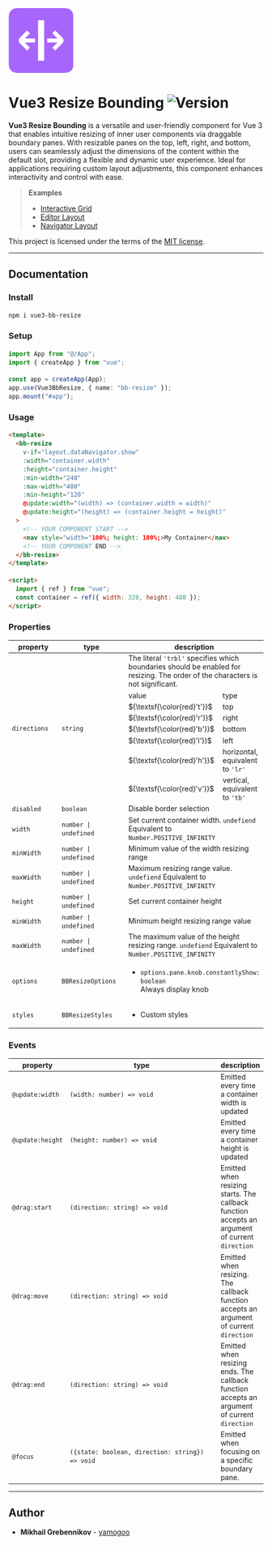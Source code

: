 ![image](./public/bb-resize.svg)

# Vue3 Resize Bounding ![Version](https://img.shields.io/badge/version-0.0.1-blue)

**Vue3 Resize Bounding** is a versatile and user-friendly component for Vue 3 that enables intuitive resizing of inner user components via draggable boundary panes. With resizable panes on the top, left, right, and bottom, users can seamlessly adjust the dimensions of the content within the default slot, providing a flexible and dynamic user experience. Ideal for applications requiring custom layout adjustments, this component enhances interactivity and control with ease.

> **Examples**
> - [Interactive Grid](./src/examples/Example.vue)
> - [Editor Layout](./src/examples/Example.vue)
> - [Navigator Layout](./src/examples/Example.vue)

<span f--md>This project is licensed under the terms of the [MIT license](./LICENSE).</span>

---

## Documentation

### Install

```bash
npm i vue3-bb-resize
```

### Setup

```ts
import App from "@/App";
import { createApp } from "vue";

const app = createApp(App);
app.use(Vue3BbResize, { name: "bb-resize" });
app.mount("#app");
```

### Usage

```html
<template>
  <bb-resize
    v-if="layout.dataNavigator.show"
    :width="container.width"
    :height="container.height"
    :min-width="240"
    :max-width="480"
    :min-height="120"
    @update:width="(width) => (container.width = width)"
    @update:height="(height) => (container.height = height)"
  >
    <!-- YOUR COMPONENT START -->
    <nav style="width="100%; height: 100%;>My Container</nav>
    <!-- YOUR COMPONENT END -->
  </bb-resize>
</template>

<script>
  import { ref } from "vue";
  const container = ref({ width: 320, height: 480 });
</script>
```

### Properties

<table class="table-fonts">
  <thead>
    <tr>
	    <th style="width: 320px;">property</th>
	    <th style="width: 320px;">type</th>
	    <!-- <th>default value</th> -->
	    <th colspan="2" >description</th>
    </tr>
  </thead>
<tbody>
      <tr>
	<td rowspan="9"><code>directions</code></td>
	<td rowspan="9"><code>string</code></td>
	<!-- <td rowspan="9"><code>''</code></td> -->
      </tr>
      <tr>
        <td colspan="2">The literal <code>'trbl'</code> specifies which boundaries should be enabled for resizing. The order of the characters is not significant.</span>
        </td>
      </tr>
      <td>value</td>
       <td>type</td>
      <tr>
        <td>${\textsf{\color{red}'t'}}$</td>
        <td>top</td>
      </tr>
      <tr>
        <td>${\textsf{\color{red}'r'}}$</td>
        <td>right</td>
      </tr>
      <tr>
        <td>${\textsf{\color{red}'b'}}$</td>
        <td>bottom</td>
      </tr>
      <tr>
        <td>${\textsf{\color{red}'l'}}$</td>
        <td>left</td>
      </tr>
      <tr>
        <td>${\textsf{\color{red}'h'}}$</td>
        <td>horizontal, equivalent to <code>'lr'</code></td>
      </tr>
      <tr>
        <td>${\textsf{\color{red}'v'}}$</td>
        <td>vertical, equivalent to <code>'tb'</code></td>
      </tr>
    <tr>
      <td><code>disabled</code></td>
      <td><code>boolean</code></td>
      <!-- <td><code>false</code></td> -->
      <td colspan="2">Disable border selection</td> 
    </tr>
    <tr>
      <td><code>width</code></td>
      <td><code>number | undefined</code></td>
      <!-- <td><code>undefined</code></td> -->
      <td colspan="2">Set current container width. <code>undefiend</code> Equivalent to <code>Number.POSITIVE_INFINITY</code></td>
    </tr>
    <tr>
      <td><code>minWidth</code></td>
      <td><code>number | undefined</code></td>
      <!-- <td><code>0</code></td> -->
      <td colspan="2">Minimum value of the width resizing range</td>
    </tr>
    <tr>
      <td><code>maxWidth</code></td>
      <td><code>number | undefined</code></td>
      <!-- <td><code>undefined</code></td> -->
      <td colspan="2">Maximum resizing range value. <code>undefiend</code> Equivalent to <code>Number.POSITIVE_INFINITY</code></td>
    </tr>
    <tr>
      <td><code>height</code></td>
      <td><code>number | undefined</code></td>
      <!-- <td><code>0</code></td> -->
      <td colspan="2">Set current container height</td>
    </tr>
    <tr>
      <td><code>minWidth</code></td>
      <td><code>number | undefined</code></td>
      <!-- <td><code>0</code></td> -->
      <td colspan="2">Minimum height resizing range value</td>
    </tr>
    <tr>
      <td><code>maxWidth</code></td>
      <td><code>number | undefined</code></td>
      <!-- <td><code>undefined</code></td> -->
      <td colspan="2">The maximum value of the height resizing range. <code>undefiend</code> Equivalent to <code>Number.POSITIVE_INFINITY</code></td>
    </tr>
    <tr>
      <td><code>options</code></td>
      <td><code>BBResizeOptions</code></td>
      <!-- <td><code>undefined</code></td> -->
      <td colspan="2">
        <ul>
          <li>
            <code>options.pane.knob.constantlyShow: boolean</code><br>Always display knob</li>
          </ul>
        </td>
    </tr>
    <tr>
      <td><code>styles</code></td>
      <td><code>BBResizeStyles</code></td>
      <!-- <td><code>undefined</code></td> -->
      <td colspan="2">
        <ul>
          <li>
            Custom styles
            </li>
          </ul>
        </td>
    </tr>
	</tbody>
</table>

### Events

<table class="table-fonts">
  <thead>
    <tr>
	    <th>property</th>
	    <th style="width: 320px;">type</th>
	    <th colspan="2">description</th>
    </tr>
  </thead>
	<tbody>
    <tr>
      <td><code>@update:width</code></td>
      <td><code>(width: number) => void</code></td>
      <td colspan="2">Emitted every time a container width is updated</td> 
    </tr>
    <tr>
      <td><code lang="diff">@update:height</code></td>
      <td><code lang="css">(height: number) => void</code></td>
      <td colspan="2">Emitted every time a container height is updated</td> 
    </tr>
    <tr>
      <td><code>@drag:start</code></td>
      <td><code>(direction: string) => void</code></td>
      <td colspan="2">Emitted when resizing starts. The callback function accepts an argument of current <code>direction</code></td> 
    </tr>
    <tr>
      <td><code>@drag:move</code></td>
      <td><code>(direction: string) => void</code></td>
      <td colspan="2">Emitted when resizing. The callback function accepts an argument of current <code>direction</code></td> 
    </tr>
    <tr>
      <td><code>@drag:end</code></td>
      <td><code>(direction: string) => void</code></td>
      <td colspan="2">Emitted when resizing ends. The callback function accepts an argument of current <code>direction</code></td> 
    </tr>
    <tr>
      <td><code>@focus</code></td>
      <td><code>({state: boolean, direction: string}) => void</code></td>
      <td colspan="2">Emitted when focusing on a specific boundary pane.</td> 
    </tr>
	</tbody>
</table>



---

## Author

- **Mikhail Grebennikov** - [yamogoo](https://github.com/yamogoo)

